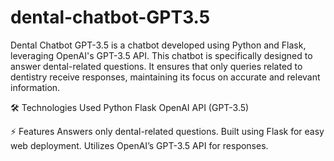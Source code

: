 # dental-chatbot-GPT3.5

Dental Chatbot GPT-3.5 is a chatbot developed using Python and Flask, leveraging OpenAI's GPT-3.5 API. This chatbot is specifically designed to answer dental-related questions. It ensures that only queries related to dentistry receive responses, maintaining its focus on accurate and relevant information.

🛠️ Technologies Used
Python
Flask
OpenAI API (GPT-3.5)

⚡ Features
Answers only dental-related questions.
Built using Flask for easy web deployment.
Utilizes OpenAI’s GPT-3.5 API for responses.
